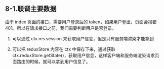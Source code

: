 ## 8-1.联调主要数据

由于 index 页面的接口，需要用户登录后的 token，如果用户登出，页面会报错 401。所以在请求接口之前，我们需要判断用户是否登录。

1. 可以通过 ctx.res.session 来获取用户信息，但是只有服务端渲染才能拿到

2. 可以把 reduxStore 内容在 ctx 中保存下来，通过获取 ctx.reduxStore.getState()，获取用户信息，这样客户端和服务端渲染请求页面路由的时候，就可以拿到用户信息了。
